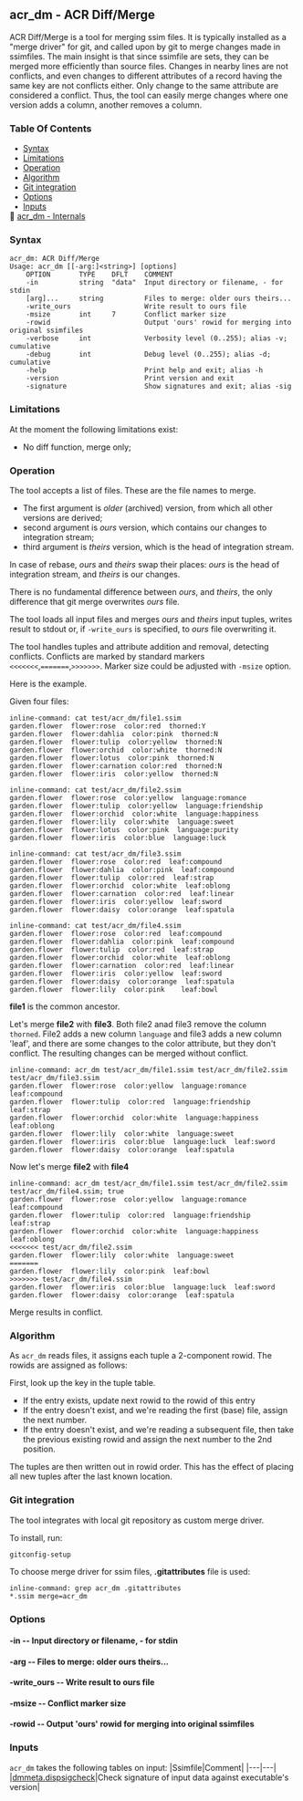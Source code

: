 ## acr_dm - ACR Diff/Merge
<a href="#acr_dm"></a>

ACR Diff/Merge is a tool for merging ssim files.
It is typically installed as a "merge driver" for git, and called upon by git
to merge changes made in ssimfiles. The main insight is that since ssimfile are
sets, they can be merged more efficiently than source files. Changes in nearby
lines are not conflicts, and even changes to different attributes of a record
having the same key are not conflicts either. Only change to the same attribute
are considered a conflict. Thus, the tool can easily merge changes where one version
adds a column, another removes a column.

### Table Of Contents
<a href="#table-of-contents"></a>
<!-- dev.mdmark  mdmark:MDSECTION  state:BEG_AUTO  param:Toc -->
&nbsp;&nbsp;&bull;&nbsp;  [Syntax](#syntax)<br/>
&nbsp;&nbsp;&bull;&nbsp;  [Limitations](#limitations)<br/>
&nbsp;&nbsp;&bull;&nbsp;  [Operation](#operation)<br/>
&nbsp;&nbsp;&bull;&nbsp;  [Algorithm](#algorithm)<br/>
&nbsp;&nbsp;&bull;&nbsp;  [Git integration](#git-integration)<br/>
&nbsp;&nbsp;&bull;&nbsp;  [Options](#options)<br/>
&nbsp;&nbsp;&bull;&nbsp;  [Inputs](#inputs)<br/>
&#128196; [acr_dm - Internals](/txt/exe/acr_dm/internals.md)<br/>

<!-- dev.mdmark  mdmark:MDSECTION  state:END_AUTO  param:Toc -->

### Syntax
<a href="#syntax"></a>
<!-- dev.mdmark  mdmark:MDSECTION  state:BEG_AUTO  param:Syntax -->
```
acr_dm: ACR Diff/Merge
Usage: acr_dm [[-arg:]<string>] [options]
    OPTION       TYPE    DFLT    COMMENT
    -in          string  "data"  Input directory or filename, - for stdin
    [arg]...     string          Files to merge: older ours theirs...
    -write_ours                  Write result to ours file
    -msize       int     7       Conflict marker size
    -rowid                       Output 'ours' rowid for merging into original ssimfiles
    -verbose     int             Verbosity level (0..255); alias -v; cumulative
    -debug       int             Debug level (0..255); alias -d; cumulative
    -help                        Print help and exit; alias -h
    -version                     Print version and exit
    -signature                   Show signatures and exit; alias -sig

```

<!-- dev.mdmark  mdmark:MDSECTION  state:END_AUTO  param:Syntax -->

### Limitations
<a href="#limitations"></a>

At the moment the following limitations exist:

- No diff function, merge only;

### Operation
<a href="#operation"></a>

The tool accepts a list of files. These are the file names to merge.

- The first argument is *older* (archived) version, from which all other
versions are derived;
- second argument is *ours* version, which contains our changes to
integration stream;
- third argument is *theirs* version, which is the head of integration
stream.

In case of rebase, *ours* and *theirs* swap their places: *ours* is the
head of integration stream, and *theirs* is our changes.

There is no fundamental difference between *ours*, and *theirs*, the
only difference that git merge overwrites *ours* file.

The tool loads all input files and merges *ours* and *theirs* input
tuples, writes result to stdout or, if `-write_ours` is specified,
to *ours* file overwriting it.

The tool handles tuples and attribute addition and removal,
detecting conflicts. Conflicts are marked by standard markers
`<<<<<<<`,`=======`,`>>>>>>>`.  Marker size could be adjusted with
`-msize` option.

Here is the example.

Given four files:

```
inline-command: cat test/acr_dm/file1.ssim
garden.flower  flower:rose  color:red  thorned:Y
garden.flower  flower:dahlia  color:pink  thorned:N
garden.flower  flower:tulip  color:yellow  thorned:N
garden.flower  flower:orchid  color:white  thorned:N
garden.flower  flower:lotus  color:pink  thorned:N
garden.flower  flower:carnation color:red  thorned:N
garden.flower  flower:iris  color:yellow  thorned:N
```

```
inline-command: cat test/acr_dm/file2.ssim
garden.flower  flower:rose  color:yellow  language:romance
garden.flower  flower:tulip  color:yellow  language:friendship
garden.flower  flower:orchid  color:white  language:happiness
garden.flower  flower:lily  color:white  language:sweet
garden.flower  flower:lotus  color:pink  language:purity
garden.flower  flower:iris  color:blue  language:luck
```

```
inline-command: cat test/acr_dm/file3.ssim
garden.flower  flower:rose  color:red  leaf:compound
garden.flower  flower:dahlia  color:pink  leaf:compound
garden.flower  flower:tulip  color:red  leaf:strap
garden.flower  flower:orchid  color:white  leaf:oblong
garden.flower  flower:carnation  color:red  leaf:linear
garden.flower  flower:iris  color:yellow  leaf:sword
garden.flower  flower:daisy  color:orange  leaf:spatula
```

```
inline-command: cat test/acr_dm/file4.ssim
garden.flower  flower:rose  color:red  leaf:compound
garden.flower  flower:dahlia  color:pink  leaf:compound
garden.flower  flower:tulip  color:red  leaf:strap
garden.flower  flower:orchid  color:white  leaf:oblong
garden.flower  flower:carnation  color:red  leaf:linear
garden.flower  flower:iris  color:yellow  leaf:sword
garden.flower  flower:daisy  color:orange  leaf:spatula
garden.flower  flower:lily  color:pink    leaf:bowl
```

**file1** is the common ancestor.

Let's merge **file2** with **file3**.
Both file2 anad file3 remove the column `thorned`. File2 adds a new column `language`
and file3 adds a new column 'leaf', and there are some changes to the color attribute,
but they don't conflict. The resulting changes can be merged without conflict.

```
inline-command: acr_dm test/acr_dm/file1.ssim test/acr_dm/file2.ssim test/acr_dm/file3.ssim
garden.flower  flower:rose  color:yellow  language:romance  leaf:compound
garden.flower  flower:tulip  color:red  language:friendship  leaf:strap
garden.flower  flower:orchid  color:white  language:happiness  leaf:oblong
garden.flower  flower:lily  color:white  language:sweet
garden.flower  flower:iris  color:blue  language:luck  leaf:sword
garden.flower  flower:daisy  color:orange  leaf:spatula
```

Now let's merge **file2** with **file4**

```
inline-command: acr_dm test/acr_dm/file1.ssim test/acr_dm/file2.ssim test/acr_dm/file4.ssim; true
garden.flower  flower:rose  color:yellow  language:romance  leaf:compound
garden.flower  flower:tulip  color:red  language:friendship  leaf:strap
garden.flower  flower:orchid  color:white  language:happiness  leaf:oblong
<<<<<<< test/acr_dm/file2.ssim
garden.flower  flower:lily  color:white  language:sweet
=======
garden.flower  flower:lily  color:pink  leaf:bowl
>>>>>>> test/acr_dm/file4.ssim
garden.flower  flower:iris  color:blue  language:luck  leaf:sword
garden.flower  flower:daisy  color:orange  leaf:spatula
```

Merge results in conflict.

### Algorithm
<a href="#algorithm"></a>

As `acr_dm` reads files, it assigns each tuple a 2-component rowid.
The rowids are assigned as follows:

First, look up the key in the tuple table.
- If the entry exists, update next rowid to the rowid of this entry
- If the entry doesn't exist, and we're reading the first (base) file, assign the next number.
- If the entry doesn't exist, and we're reading a subsequent file, then
take the previous existing rowid and assign the next number to the 2nd position.

The tuples are then written out in rowid order.
This has the effect of placing all new tuples after the last known location.

### Git integration
<a href="#git-integration"></a>

The tool integrates with local git repository as custom merge driver.

To install, run:
```
gitconfig-setup
```

To choose merge driver for ssim files, **.gitattributes** file is used:

```
inline-command: grep acr_dm .gitattributes
*.ssim merge=acr_dm
```

### Options
<a href="#options"></a>

<!-- dev.mdmark  mdmark:MDSECTION  state:BEG_AUTO  param:Options -->
#### -in -- Input directory or filename, - for stdin
<a href="#-in"></a>

#### -arg -- Files to merge: older ours theirs...
<a href="#-arg"></a>

#### -write_ours -- Write result to ours file
<a href="#-write_ours"></a>

#### -msize -- Conflict marker size
<a href="#-msize"></a>

#### -rowid -- Output 'ours' rowid for merging into original ssimfiles
<a href="#-rowid"></a>

<!-- dev.mdmark  mdmark:MDSECTION  state:END_AUTO  param:Options -->

### Inputs
<a href="#inputs"></a>
<!-- dev.mdmark  mdmark:MDSECTION  state:BEG_AUTO  param:Inputs -->
`acr_dm` takes the following tables on input:
|Ssimfile|Comment|
|---|---|
|[dmmeta.dispsigcheck](/txt/ssimdb/dmmeta/dispsigcheck.md)|Check signature of input data against executable's version|

<!-- dev.mdmark  mdmark:MDSECTION  state:END_AUTO  param:Inputs -->

